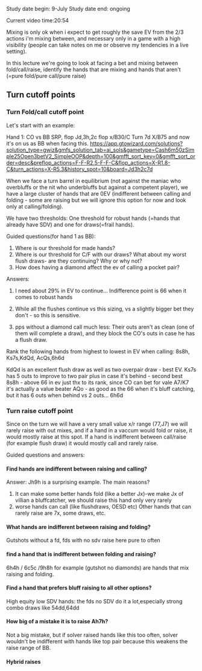 
Study date begin: 9-July
Study date end: ongoing

Current video time:20:54

Mixing is only ok when i expect to get roughly the save EV from the 2/3 actions i'm mixing between, and necessary only in a game with a high visibility (people can take notes on me or observe my tendencies in a live setting).

In this lecture we're going to look at facing a bet and mixing between fold/call/raise, identify the hands that are mixing and hands that aren't (=pure fold/pure call/pure raise)

## Turn cutoff points

### Turn Fold/call cutoff point
Let's start with an example:

Hand 1: CO vs BB SRP, flop Jd,3h,2c flop x/B30/C
Turn 7d X/B75 and now it's on us as BB when facing this. 
https://app.gtowizard.com/solutions?solution_type=gwiz&gmfs_solution_tab=ai_sols&gametype=Cash6m50zSimple25Open3betV2_SimpleOOP&depth=100&gmfft_sort_key=0&gmfft_sort_order=desc&preflop_actions=F-F-R2.5-F-F-C&flop_actions=X-R1.8-C&turn_actions=X-R5.3&history_spot=10&board=Jd3h2c7d

When we face a turn barrel in equilibrium (not against the maniac who overbluffs or the nit who underbluffs but against a competent player), we have a large cluster of hands that are 0EV (indifferent between calling and folding - some are raising but we will ignore this option for now and look only at calling/folding).

We have two thresholds: One threshold for robust hands (=hands that already have SDV) and one for draws(=frail hands).

Guided questions(for hand 1 as BB):
1. Where is our threshold for made hands?
2. Where is our threshold for C/F with our draws? What about my worst flush draws- are they continuing? Why or why not?
3. How does having a diamond affect the ev of calling a pocket pair?


Answers:

1. I need about 29% in EV to continue... Indifference point is 66 when it comes to robust hands

2. While all the flushes continue vs this sizing, vs a slightly bigger bet they don't - so this is sensitive.

3. pps without a diamond call much less: Their outs aren't as clean (one of them will complete a draw), and they block the CO's outs in case he has a flush draw.


Rank the following hands from highest to lowest in EV when calling:
8s8h, Ks7s,KdQd, AcQs,6h6d

KdQd is an excellent flush draw as well as two overpair draw - best EV.
Ks7s has 5 outs to improve to two pair plus in case it's behind - second best
8s8h - above 66 in ev just thx to its rank, since CO can bet for vale A7/K7 it's actually a value beater
AQo - as good as the 66 when it's bluff catching, but it has 6 outs when behind vs 2 outs...
6h6d


### Turn raise cutoff point

Since on the turn we will have a very small value x/r range (77,J7) we will rarely raise with out mixes, and if a hand in a vaccum would fold or raise, it would mostly raise at this spot. If a hand is indifferent between call/raise (for example flush draw) it would mostly call and rarely raise.

Guided questions and answers:


#### Find hands are indifferent between raising and calling?
 
Answer: Jh9h is a surprising example. The main reasons? 

1. It can make some better hands fold (like a better Jx)-we make Jx of villian a bluffcatcher, we should raise this hand only very rarely 
2. worse hands can call (like flushdraws, OESD etc)
Other hands that can rarely raise are 7x, some draws, etc.

#### What hands are indifferent between raising and folding?

Gutshots without a fd,  fds with no sdv raise here pure to often

#### find a hand that is indifferent between folding and raising?

6h4h / 6c5c /9h8h for example (gutshot no diamonds) are hands that mix raising and folding.

#### Find a hand that prefers bluff raising to all other options?
High equity low SDV hands:
 the fds no SDV do it a lot,especially strong combo draws like 54dd,64dd
#### How big of a mistake it is to raise Ah7h?
Not a big mistake, but if solver raised hands like this too often, solver wouldn't be indifferent with hands like top pair because this weakens the raise range of BB.

#### Hybrid raises





	


